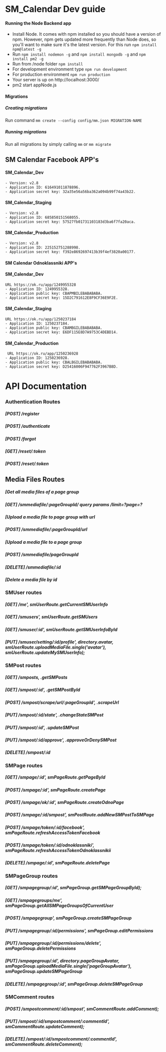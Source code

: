 # SM_Calendar Dev guide

#### Running the Node Backend app 

- Install Node. It comes with npm installed so you should have a version of npm. However, npm gets updated more frequently than Node does, so you'll want to make sure it's the latest version.
For this run ```npm install npm@latest -g```
- Run ```npm install nodemon -g``` and ```npm install mongodb -g``` and  ```npm install pm2 -g```
- Run from /node folder ```npm install```
- For development environment type  ```npm run development```
- For production environment ```npm run production```
- Your server is up on http://localhost:3000/
- pm2 start appNode.js

#### Migrations
##### Creating migrations
Run command
 ```mm create --config config/mm.json MIGRATION-NAME```
##### Running migrations
Run all migrations by simply calling
```mm``` or ```mm migrate```
## SM Calendar Facebook APP's

#### SM_Calendar_Dev
    - Version: v2.8
    - Application ID: 616491011878896.
    - Application secret key: 32a35e56a56ba362a094b99f74a43b22.
 
#### SM_Calendar_Staging
    - Version: v2.8
    - Application ID: 685850151568055.
    - Application secret key: 57527fb01731103183d3ba6f7fa20aca.
 
#### SM_Calendar_Production

    - Version: v2.8
    - Application ID: 225152751288998.
    - Application secret key: f392e8692697413b39f4ef3820a00177.
 
#### SM Calendar Odnoklassniki APP's

#### SM_Calendar_Dev

    URL https://ok.ru/app/1249955328
    - Application ID: 1249955328.
    - Application public key: CBAPMBILEBABABABA.
    - Application secret key: 15D2C791612E8F9CF36E9F2E.
 
#### SM_Calendar_Staging

    URL https://ok.ru/app/1250237184
    - Application ID: 1250237184.
    - Application public key: CBAMBGILEBABABABA.
    - Application secret key: E6DF115E8D7A9753C4DEBD14.

#### SM_Calendar_Production

     URL https://ok.ru/app/1250236928
    - Application ID: 1250236928.
    - Application public key: CBALBGILEBABABABA.
    - Application secret key: D25416006F947762F3967B8D.

# API Documentation

   

### Authentication Routes   
 
##### [POST] /register   
 
##### [POST] /authenticate  
 
##### [POST] /forgot  
 
##### [GET]  /reset/:token  
  
##### [POST] /reset/:token 
 

## Media Files Routes
##### [Get all media files of a page group 
##### [GET] /smmediafile/:pageGroupId/ query params /limit=?page=? 
##### [Upload a media file to page group with url
##### [POST] /smmediafile/:pageGroupId/url
##### [Upload a media file to a page group
##### [POST] /smmediafile/pageGroupId
##### [DELETE] /smmediafile/:id
##### [Delete a media file by id

### SMUser routes

##### [GET] /me', smUserRoute.getCurrentSMUserInfo
##### [GET] /smusers', smUserRoute.getSMUsers
##### [GET] /smuser/:id', smUserRoute.getSMUserInfoById
##### [PUT] /smuser/setting/:id/profile', directory.avatar, smUserRoute.uploadMediaFile.single('avatar'), smUserRoute.updateMySMUserInfo);

### SMPost routes

##### [GET] /smposts, .getSMPosts
##### [GET] /smpost/:id', .getSMPostById
##### [POST] /smpost/scrape/url/:pageGroupId', .scrapeUrl
##### [PUT] /smpost/:id/state', .changeStateSMPost
##### [PUT] /smpost/:id', .updateSMPost
##### [PUT] /smpost/:id/approve', .approveOrDenySMPost
##### [DELETE] /smpost/:id

### SMPage routes

##### [GET] /smpage/:id', smPageRoute.getPageById
##### [POST] /smpage/:id', smPageRoute.createPage
##### [POST] /smpage/ok/:id', smPageRoute.createOdnoPage
##### [POST] /smpage/:id/smpost', smPostRoute.addNewSMPostToSMPage
##### [POST] /smpage/token/:id/facebook', smPageRoute.refreshAccessTokenFacebook
##### [POST] /smpage/token/:id/odnoklassniki', smPageRoute.refreshAccessTokenOdnoklassnikii
##### [DELETE] /smpage/:id', smPageRoute.deletePage

### SMPageGroup routes

##### [GET] /smpagegroup/:id', smPageGroup.getSMPageGroupById);
##### [GET] /smpagegroups/me', smPageGroup.getAllSMPageGroupsOfCurrentUser
##### [POST] /smpagegroup', smPageGroup.createSMPageGroup
##### [PUT] /smpagegroup/:id/permissions', smPageGroup.editPermissions
##### [PUT] /smpagegroup/:id/permissions/delete', smPageGroup.deletePermissions
##### [PUT] /smpagegroup/:id', directory.pageGroupAvatar, smPageGroup.uploadMediaFile.single('pageGroupAvatar'), smPageGroup.updateSMPageGroup
##### [DELETE] /smpagegroup/:id', smPageGroup.deleteSMPageGroup

### SMComment routes

##### [POST] /smpostcomment/:id/smpost', smCommentRoute.addComment);
##### [PUT] /smpost/:id/smpostcomment/:commentId', smCommentRoute.updateComment);
##### [DELETE] /smpost/:id/smpostcomment/:commentId', smCommentRoute.deleteComment);
